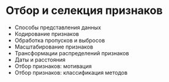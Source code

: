# Отбор и селекция признаков
* Способы представления данных
* Кодирование признаков
* Обработка пропусков и выбросов
* Масштабирование признаков
* Трансформации распределений признаков
* Даты и расстояния
* Отбор признаков: мотивация
* Отбор признаков: классификация методов
  
